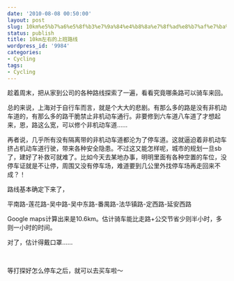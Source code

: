 ```yaml
---
date: '2010-08-08 00:50:00'
layout: post
slug: 10km%e5%b7%a6%e5%8f%b3%e7%9a%84%e4%b8%8a%e7%8f%ad%e8%b7%af%e7%ba%bf
status: publish
title: 10km左右的上班路线
wordpress_id: '9984'
categories:
- Cycling
tags:
- Cycling
---
```


趁着周末，把从家到公司的各种路线探索了一遍，看看究竟哪条路可以骑车来回。

总的来说，上海对于自行车而言，就是个大大的悲剧。有那么多的路是没有非机动车道的，有那么多的路干脆禁止非机动车通行。非要修到六车道八车道了才想起来，恩，路这么宽，可以修个非机动车道……

再者说，几乎所有没有隔离带的非机动车道都沦为了停车道。这就逼迫着非机动车挤占机动车道行驶，带来各种安全隐患。不过这又能怎样呢，城市的规划一旦sb了，建好了补救可就难了。比如今天去某地办事，明明里面有各种空置的车位，没停车证就是不让停，周围又没有停车场，难道要到几公里外找停车场再走回来不成？！

路线基本确定下来了，

平南路-莲花路-吴中路-吴中东路-番禺路-法华镇路-定西路-延安西路

Google maps计算出来是10.6km。估计骑车能比走路+公交节省少则半小时，多则一小时的时间。

对了，估计得戴口罩……

 

等打探好怎么停车之后，就可以去买车啦～
